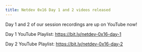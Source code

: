 ```yaml
---
title: Netdev 0x16 Day 1 and 2 videos released
---
```


Day 1 and 2 of our session recordings are up on YouTube now!

Day 1 YouTube Playlist: <a href="https://bit.ly/netdev-0x16-day-1">https://bit.ly/netdev-0x16-day-1</a>

Day 2 YouTube Playlist: <a href="https://bit.ly/netdev-0x16-day-2">https://bit.ly/netdev-0x16-day-2</a>
